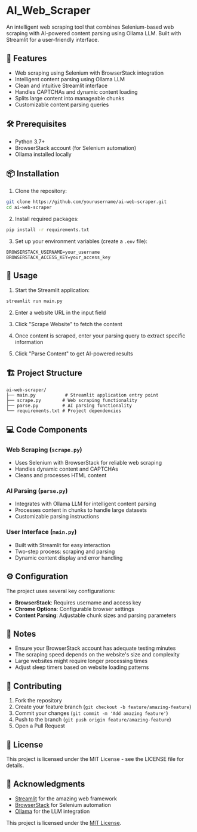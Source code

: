 # AI_Web_Scraper

An intelligent web scraping tool that combines Selenium-based web scraping with AI-powered content parsing using Ollama LLM. Built with Streamlit for a user-friendly interface.

## 🌟 Features

- Web scraping using Selenium with BrowserStack integration
- Intelligent content parsing using Ollama LLM
- Clean and intuitive Streamlit interface
- Handles CAPTCHAs and dynamic content loading
- Splits large content into manageable chunks
- Customizable content parsing queries

## 🛠️ Prerequisites

- Python 3.7+
- BrowserStack account (for Selenium automation)
- Ollama installed locally

## 📦 Installation

1. Clone the repository:
```bash
git clone https://github.com/yourusername/ai-web-scraper.git
cd ai-web-scraper
```

2. Install required packages:
```bash
pip install -r requirements.txt
```

3. Set up your environment variables (create a `.env` file):
```env
BROWSERSTACK_USERNAME=your_username
BROWSERSTACK_ACCESS_KEY=your_access_key
```

## 🚀 Usage

1. Start the Streamlit application:
```bash
streamlit run main.py
```

2. Enter a website URL in the input field

3. Click "Scrape Website" to fetch the content

4. Once content is scraped, enter your parsing query to extract specific information

5. Click "Parse Content" to get AI-powered results

## 🏗️ Project Structure

```
ai-web-scraper/
├── main.py           # Streamlit application entry point
├── scrape.py        # Web scraping functionality
├── parse.py         # AI parsing functionality
└── requirements.txt # Project dependencies
```

## 💻 Code Components

### Web Scraping (`scrape.py`)
- Uses Selenium with BrowserStack for reliable web scraping
- Handles dynamic content and CAPTCHAs
- Cleans and processes HTML content

### AI Parsing (`parse.py`)
- Integrates with Ollama LLM for intelligent content parsing
- Processes content in chunks to handle large datasets
- Customizable parsing instructions

### User Interface (`main.py`)
- Built with Streamlit for easy interaction
- Two-step process: scraping and parsing
- Dynamic content display and error handling

## ⚙️ Configuration

The project uses several key configurations:

- **BrowserStack**: Requires username and access key
- **Chrome Options**: Configurable browser settings
- **Content Parsing**: Adjustable chunk sizes and parsing parameters

## 📝 Notes

- Ensure your BrowserStack account has adequate testing minutes
- The scraping speed depends on the website's size and complexity
- Large websites might require longer processing times
- Adjust sleep timers based on website loading patterns

## 🤝 Contributing

1. Fork the repository
2. Create your feature branch (`git checkout -b feature/amazing-feature`)
3. Commit your changes (`git commit -m 'Add amazing feature'`)
4. Push to the branch (`git push origin feature/amazing-feature`)
5. Open a Pull Request

## 📄 License

This project is licensed under the MIT License - see the LICENSE file for details.

## 🙏 Acknowledgments

- [Streamlit](https://streamlit.io/) for the amazing web framework
- [BrowserStack](https://www.browserstack.com/) for Selenium automation
- [Ollama](https://ollama.ai/) for the LLM integration

This project is licensed under the [MIT License](LICENSE).
